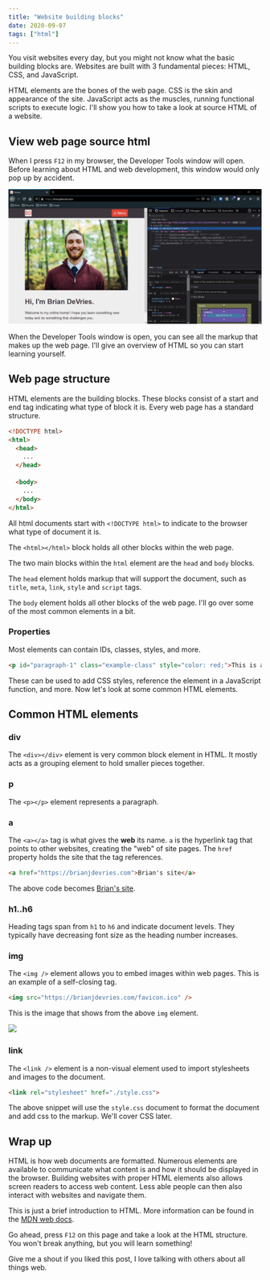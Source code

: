 ```yaml
---
title: "Website building blocks"
date: 2020-09-07
tags: ["html"]
---
```


You visit websites every day, but you might not know what the basic building blocks are. Websites are built with 3 fundamental pieces: HTML, CSS, and JavaScript.

HTML elements are the bones of the web page. CSS is the skin and appearance of the site. JavaScript acts as the muscles, running functional scripts to execute logic. I'll show you how to take a look at source HTML of a website.

## View web page source html

When I press `F12` in my browser, the Developer Tools window will open. Before learning about HTML and web development, this window would only pop up by accident.

![Developer Tools window in Firefox](./images/OpenDevTools.jpg)

When the Developer Tools window is open, you can see all the markup that makes up the web page. I'll give an overview of HTML so you can start learning yourself.

## Web page structure

HTML elements are the building blocks. These blocks consist of a start and end tag indicating what type of block it is. Every web page has a standard structure.

```html
<!DOCTYPE html>
<html>
  <head>
    ...
  </head>

  <body>
    ...
  </body>
</html>
```

All html documents start with `<!DOCTYPE html>` to indicate to the browser what type of document it is.

The `<html></html>` block holds all other blocks within the web page.

The two main blocks within the `html` element are the `head` and `body` blocks.

The `head` element holds markup that will support the document, such as `title`, `meta`, `link`, `style` and `script` tags.

The `body` element holds all other blocks of the web page. I'll go over some of the most common elements in a bit.

### Properties

Most elements can contain IDs, classes, styles, and more.

```html
<p id="paragraph-1" class="example-class" style="color: red;">This is a paragraph</p>
```

These can be used to add CSS styles, reference the element in a JavaScript function, and more. Now let's look at some common HTML elements.

## Common HTML elements

### div

The `<div></div>` element is very common block element in HTML. It mostly acts as a grouping element to hold smaller pieces together.

### p

The `<p></p>` element represents a paragraph.

### a

The `<a></a>` tag is what gives the **web** its name. `a` is the hyperlink tag that points to other websites, creating the "web" of site pages. The `href` property holds the site that the tag references.

```html
<a href="https://brianjdevries.com">Brian's site</a>
```

The above code becomes [Brian's site](https://brianjdevries.com).

### h1..h6

Heading tags span from `h1` to `h6` and indicate document levels. They typically have decreasing font size as the heading number increases.

### img

The `<img />` element allows you to embed images within web pages. This is an example of a self-closing tag.

```html
<img src="https://brianjdevries.com/favicon.ico" />
```

This is the image that shows from the above `img` element.

<img src="https://brianjdevries.com/favicon.ico" />

### link

The `<link />` element is a non-visual element used to import stylesheets and images to the document.

```html
<link rel="stylesheet" href="./style.css">
```

The above snippet will use the `style.css` document to format the document and add css to the markup. We'll cover CSS later.

## Wrap up

HTML is how web documents are formatted. Numerous elements are available to communicate what content is and how it should be displayed in the browser. Building websites with proper HTML elements also allows screen readers to access web content. Less able people can then also interact with websites and navigate them.

This is just a brief introduction to HTML. More information can be found in the [MDN web docs][mozilla].

Go ahead, press `F12` on this page and take a look at the HTML structure. You won't break anything, but you will learn something!

Give me a shout if you liked this post, I love talking with others about all things web.

[mozilla]: https://developer.mozilla.org/en-US/docs/Learn/HTML/Introduction_to_HTML/Getting_started "Getting started with html"
